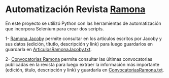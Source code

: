 # Automatización Revista [Ramona](http://www.ramona.org.ar/)

En este proyecto se utilizó Python con las herramientas de automatización que incorpora Selenium para crear dos scripts.

1- [Ramona Jacoby](https://github.com/Bluemavim/Automatizaci-nRevistaRamona/blob/master/test_testRamonaJacoby.py) permite consultar en los artículos escritos por
Jacoby y sus datos (edición, títutlo, descripción y link) para luego guardarlos en guardarla en [ArticulosRamonaJacoby.txt](https://github.com/Bluemavim/Automatizaci-nRevistaRamona/blob/master/articulosRamonaJacoby.txt).

2- [Convocatorias Ramona](https://github.com/Bluemavim/Automatizaci-nRevistaRamona/blob/master/testRamonaConvocatorias.py) permite consultar las últimas convocatorias publicadas
en la revista para luego extraer la información más importante (edición, título, descripción y link) y guardarla en [ConvocatoriasRamona.txt](https://github.com/Bluemavim/Automatizaci-nRevistaRamona/blob/master/ConvocatoriasRamona.txt).

